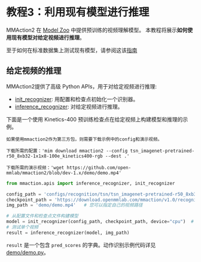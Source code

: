 # 教程3：利用现有模型进行推理

MMAction2 在 [Model Zoo](../modelzoo.md) 中提供预训练的视频理解模型。
本教程将展示**如何使用现有模型对给定视频进行推理**。

至于如何在标准数据集上测试现有模型，请参阅这该[指南](./train_test.md#test)

## 给定视频的推理

MMAction2提供了高级 Python APIs，用于对给定视频进行推理:

- [init_recognizer](mmaction.apis.init_recognizer): 用配置和检查点初始化一个识别器。
- [inference_recognizer](mmaction.apis.inference_recognizer): 对给定视频进行推理。

下面是一个使用 Kinetics-400 预训练检查点在给定视频上构建模型和推理的示例。

```{note}
如果使用mmaction2作为第三方包，则需要下载示例中的config和演示视频。

下载所需的配置：'mim download mmaction2 --config tsn_imagenet-pretrained-r50_8xb32-1x1x8-100e_kinetics400-rgb --dest .'

下载所需的演示视频：'wget https://github.com/open-mmlab/mmaction2/blob/dev-1.x/demo/demo.mp4'
```

```python
from mmaction.apis import inference_recognizer, init_recognizer

config_path = 'configs/recognition/tsn/tsn_imagenet-pretrained-r50_8xb32-1x1x8-100e_kinetics400-rgb.py'
checkpoint_path = 'https://download.openmmlab.com/mmaction/v1.0/recognition/tsn/tsn_imagenet-pretrained-r50_8xb32-1x1x8-100e_kinetics400-rgb/tsn_imagenet-pretrained-r50_8xb32-1x1x8-100e_kinetics400-rgb_20220906-2692d16c.pth' # 可以是本地路径
img_path = 'demo/demo.mp4'   # 您可以指定自己的视频路径

# 从配置文件和检查点文件构建模型
model = init_recognizer(config_path, checkpoint_path, device="cpu")  # 也可以是 'cuda:0'
# 测试单个视频
result = inference_recognizer(model, img_path)
```

`result` 是一个包含 `pred_scores` 的字典。动作识别示例代码详见 [demo/demo.py](https://github.com/open-mmlab/mmaction2/blob/1.x/demo/demo.py)。

